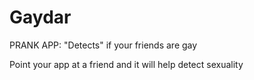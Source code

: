 # Gaydar
PRANK APP: "Detects" if your friends are gay

Point your app at a friend and it will help detect sexuality
